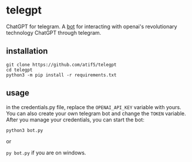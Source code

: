 # telegpt
ChatGPT for telegram. A [bot](https://t.me/ChatGPTNewestBot) for interacting with openai's revolutionary technology ChatGPT through telegram.

## installation
```
git clone https://github.com/atif5/telegpt
cd telegpt
python3 -m pip install -r requirements.txt
```

## usage
in the credentials.py file, replace the `OPENAI_API_KEY` variable with yours. 
You can also create your own telegram bot and change the `TOKEN` variable. After you manage your credentials, you can start the bot:

```python3 bot.py```

or

```py bot.py``` if you are on windows.
